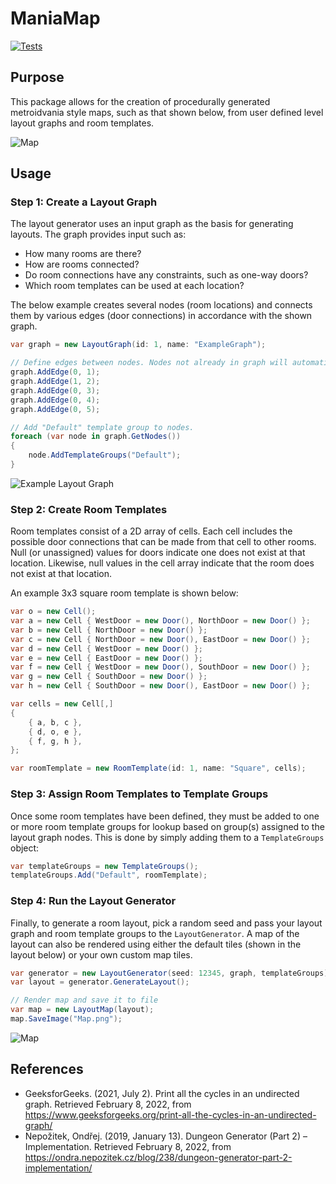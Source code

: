 # ManiaMap

[![Tests](https://github.com/mpewsey/ManiaMap/actions/workflows/tests.yml/badge.svg?event=push)](https://github.com/mpewsey/ManiaMap/actions/workflows/tests.yml)

## Purpose

This package allows for the creation of procedurally generated metroidvania style maps, such as that shown below, from user defined level layout graphs and room templates.

![Map](https://user-images.githubusercontent.com/23442063/153345310-25def719-c5a7-43c5-95ca-9e2e09493e54.png)

## Usage

### Step 1: Create a Layout Graph 

The layout generator uses an input graph as the basis for generating layouts. The graph provides input such as:

* How many rooms are there?
* How are rooms connected?
* Do room connections have any constraints, such as one-way doors?
* Which room templates can be used at each location?

The below example creates several nodes (room locations) and connects them by various edges (door connections) in accordance with the shown graph.

```LayoutGraph.cs
var graph = new LayoutGraph(id: 1, name: "ExampleGraph");

// Define edges between nodes. Nodes not already in graph will automatically be created.
graph.AddEdge(0, 1);
graph.AddEdge(1, 2);
graph.AddEdge(0, 3);
graph.AddEdge(0, 4);
graph.AddEdge(0, 5);

// Add "Default" template group to nodes.
foreach (var node in graph.GetNodes())
{
    node.AddTemplateGroups("Default");
}
```

![Example Layout Graph](https://user-images.githubusercontent.com/23442063/153694050-f653f3df-8170-4a2e-bd05-8f35083ccfef.png)

### Step 2: Create Room Templates

Room templates consist of a 2D array of cells. Each cell includes the possible door connections that can be made from that cell to other rooms. Null (or unassigned) values for doors indicate one does not exist at that location. Likewise, null values in the cell array indicate that the room does not exist at that location.

An example 3x3 square room template is shown below:

```RoomTemplate.cs
var o = new Cell();
var a = new Cell { WestDoor = new Door(), NorthDoor = new Door() };
var b = new Cell { NorthDoor = new Door() };
var c = new Cell { NorthDoor = new Door(), EastDoor = new Door() };
var d = new Cell { WestDoor = new Door() };
var e = new Cell { EastDoor = new Door() };
var f = new Cell { WestDoor = new Door(), SouthDoor = new Door() };
var g = new Cell { SouthDoor = new Door() };
var h = new Cell { SouthDoor = new Door(), EastDoor = new Door() };

var cells = new Cell[,]
{
    { a, b, c },
    { d, o, e },
    { f, g, h },
};

var roomTemplate = new RoomTemplate(id: 1, name: "Square", cells);
```

### Step 3: Assign Room Templates to Template Groups

Once some room templates have been defined, they must be added to one or more room template groups for lookup based on group(s) assigned to the layout graph nodes. This is done by simply adding them to a `TemplateGroups` object:

```TemplateGroups.cs
var templateGroups = new TemplateGroups();
templateGroups.Add("Default", roomTemplate);
```

### Step 4: Run the Layout Generator

Finally, to generate a room layout, pick a random seed and pass your layout graph and room template groups to the `LayoutGenerator`. A map of the layout can also be rendered using either the default tiles (shown in the layout below) or your own custom map tiles.

```LayoutGenerator.cs
var generator = new LayoutGenerator(seed: 12345, graph, templateGroups);
var layout = generator.GenerateLayout();

// Render map and save it to file
var map = new LayoutMap(layout);
map.SaveImage("Map.png");
```

![Map](https://user-images.githubusercontent.com/23442063/153345310-25def719-c5a7-43c5-95ca-9e2e09493e54.png)

## References

* GeeksforGeeks. (2021, July 2). Print all the cycles in an undirected graph. Retrieved February 8, 2022, from https://www.geeksforgeeks.org/print-all-the-cycles-in-an-undirected-graph/
* Nepožitek, Ondřej. (2019, January 13). Dungeon Generator (Part 2) – Implementation. Retrieved February 8, 2022, from https://ondra.nepozitek.cz/blog/238/dungeon-generator-part-2-implementation/

